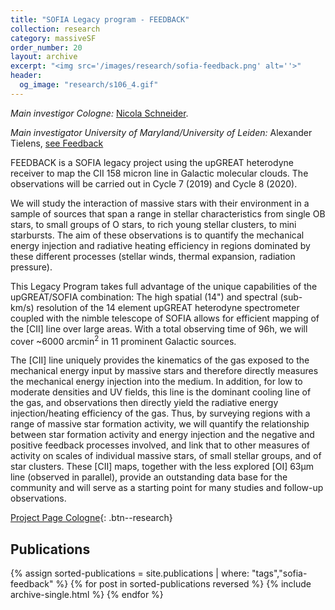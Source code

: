 ```yaml
---
title: "SOFIA Legacy program - FEEDBACK"
collection: research
category: massiveSF
order_number: 20
layout: archive
excerpt: "<img src='/images/research/sofia-feedback.png' alt=''>"
header:
  og_image: "research/s106_4.gif"
---
```



*Main investigor Cologne:*  [Nicola Schneider](https://hera.ph1.uni-koeln.de/~nschneid/).

*Main investigator University of Maryland/University of Leiden:* Alexander Tielens, [see Feedback](http://feedback.astro.umd.edu/index.html)

FEEDBACK is a SOFIA legacy project using the upGREAT heterodyne receiver to map the CII 158 micron line in Galactic molecular clouds. The observations will be carried out in Cycle 7 (2019) and Cycle 8 (2020).

We will study the interaction of massive stars with their environment in a sample of sources that span a range in stellar characteristics from single OB stars, to small groups of O stars, to rich young stellar clusters, to mini starbursts. The aim of these observations is to quantify the mechanical energy injection and radiative heating efficiency in regions dominated by these different processes (stellar winds, thermal expansion, radiation pressure).

This Legacy Program takes full advantage of the unique capabilities of the upGREAT/SOFIA combination: The high spatial (14") and spectral (sub-km/s) resolution of the 14 element upGREAT heterodyne spectrometer coupled with the nimble telescope of SOFIA allows for efficient mapping of the [CII] line over large areas. With a total observing time of 96h, we will cover ~6000 arcmin<sup>2</sup> in 11 prominent Galactic sources.

The [CII] line uniquely provides the kinematics of the gas exposed to the mechanical energy input by massive stars and therefore directly measures the mechanical energy injection into the medium. In addition, for low to moderate densities and UV fields, this line is the dominant cooling line of the gas, and observations then directly yield the radiative energy injection/heating efficiency of the gas. Thus, by surveying regions with a range of massive star formation activity, we will quantify the relationship between star formation activity and energy injection and the negative and positive feedback processes involved, and link that to other measures of activity on scales of individual massive stars, of small stellar groups, and of star clusters. These [CII] maps, together with the less explored [OI] 63μm line (observed in parallel), provide an outstanding data base for the community and will serve as a starting point for many studies and follow-up observations.

[Project Page Cologne](https://astro.uni-koeln.de/stutzki/research/feedback){: .btn--research}

## Publications

{% assign sorted-publications = site.publications | where: "tags","sofia-feedback" %}
{% for post in sorted-publications reversed %}
    {% include archive-single.html %}
{% endfor %}
